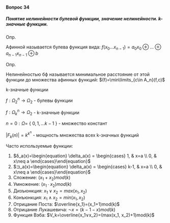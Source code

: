 #### Вопрос 34

##### Понятие нелинейности булевой функции, значение нелинейности. k-значные функции.

Опр.

Афинной называется булева функция вида: $f(x_0...x_{n-1})=a_0x_0⊕...⊕a_{n-1}x_{n-1}⊕b$

Опр.

Нелинейностью бф называется минимальное расстояние от этой функции до множества афинных функций: $(f)=\min\limits_{c\in A_n}(f,c)$

k-значные функции

$f: Ω_2^n→Ω_2$ - булевы функции

$f: Ω_k^n→Ω_2$ - k-значные функции

$n=0: Ω=$ { $0, 1, ... k-1$ } - множество констант

$|F_k(n)|=k^{k^n}$ - мощность множества всех k-значных функций

Часто используемые функции:

1. $δ_a(x)=\begin{equation} \delta_a(x) = \begin{cases} 1, & x=a \\ 0, & x\neq a \end{cases}\end{equation}$
2. $⊐_a(x)=\begin{equation} \delta_a(x) = \begin{cases} k-1, & x=a \\ 0, & x\neq a \end{cases}\end{equation}$
3. Сложение: $(x_1+x_2)mod(k)$
4. Умножение: $(x_1∙x_2)mod(k)$
5. Дизъюнкция: $x_1∨x_2=max(x_1,x_2)$
6. Конъюнкция: $x_1∧x_2=min(x_1,x_2)$
7. Отрицание Поста: $\overline{x_1}=(x_1+1)mod(k)$
8. Отрицание Лукашевича: $⁓x=(k-1-x)mod(k)$
9. Функция Вэба: $V_k=\overline{x_1∨x_2}=(max(x_1, x_2)+1)mod(k)$